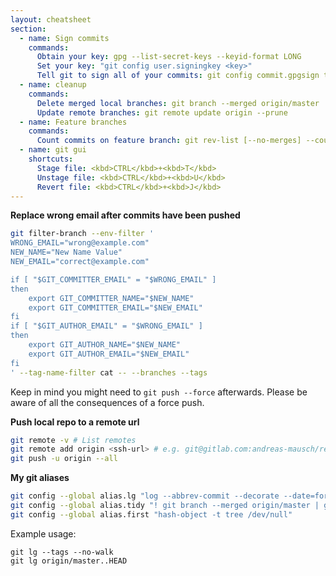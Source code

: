 ```yaml
---
layout: cheatsheet
section:
  - name: Sign commits
    commands:
      Obtain your key: gpg --list-secret-keys --keyid-format LONG
      Set your key: "git config user.signingkey <key>"
      Tell git to sign all of your commits: git config commit.gpgsign true
  - name: cleanup
    commands:
      Delete merged local branches: git branch --merged origin/master | grep -v \* | xargs git branch -D
      Update remote branches: git remote update origin --prune
  - name: Feature branches
    commands:
      Count commits on feature branch: git rev-list [--no-merges] --count origin/master..HEAD
  - name: git gui
    shortcuts:
      Stage file: <kbd>CTRL</kbd>+<kbd>T</kbd>
      Unstage file: <kbd>CTRL</kbd>+<kbd>U</kbd>
      Revert file: <kbd>CTRL</kbd>+<kbd>J</kbd>
---
```


**Replace wrong email after commits have been pushed**

```bash
git filter-branch --env-filter '
WRONG_EMAIL="wrong@example.com"
NEW_NAME="New Name Value"
NEW_EMAIL="correct@example.com"

if [ "$GIT_COMMITTER_EMAIL" = "$WRONG_EMAIL" ]
then
    export GIT_COMMITTER_NAME="$NEW_NAME"
    export GIT_COMMITTER_EMAIL="$NEW_EMAIL"
fi
if [ "$GIT_AUTHOR_EMAIL" = "$WRONG_EMAIL" ]
then
    export GIT_AUTHOR_NAME="$NEW_NAME"
    export GIT_AUTHOR_EMAIL="$NEW_EMAIL"
fi
' --tag-name-filter cat -- --branches --tags
```

Keep in mind you might need to `git push --force` afterwards.
Please be aware of all the consequences of a force push.

**Push local repo to a remote url**

```bash
git remote -v # List remotes
git remote add origin <ssh-url> # e.g. git@gitlab.com:andreas-mausch/repo.git
git push -u origin --all
```

**My git aliases**

```bash
git config --global alias.lg "log --abbrev-commit --decorate --date=format:'%Y-%m-%d %H:%M:%S' --format=format:'%C(blue)%h%C(reset) %C(dim white)%ad%C(reset) %C(green)%<(8,trunc)%an%C(reset)%C(yellow)%d%C(reset) %C(white)%s%C(reset)'"
git config --global alias.tidy "! git branch --merged origin/master | grep -v \* | xargs --no-run-if-empty git branch -D && git remote update origin --prune"
git config --global alias.first "hash-object -t tree /dev/null"
```

Example usage:

```
git lg --tags --no-walk
git lg origin/master..HEAD
```
